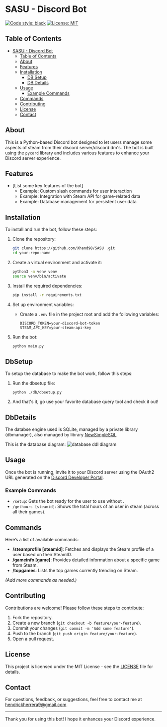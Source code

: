 # SASU - Discord Bot

[![Code style: black](https://img.shields.io/badge/code%20style-black-000000.svg)](https://github.com/psf/black)
<a href="https://github.com/psf/black/blob/main/LICENSE"><img alt="License: MIT" src="https://black.readthedocs.io/en/stable/_static/license.svg"></a>

## Table of Contents

- [SASU - Discord Bot](#sasu---discord-bot)
  - [Table of Contents](#table-of-contents)
  - [About](#about)
  - [Features](#features)
  - [Installation](#installation)
    - [DB Setup](#dbsetup)
    - [DB Details](#dbdetails)
  - [Usage](#usage)
    - [Example Commands](#example-commands)
  - [Commands](#commands)
  - [Contributing](#contributing)
  - [License](#license)
  - [Contact](#contact)

## About

This is a Python-based Discord bot designed to let users manage some aspects of steam from their discord server/discord dm's. The bot is built using the `pycord` library and includes various features to enhance your Discord server experience.

## Features

- [List some key features of the bot]
  - Example: Custom slash commands for user interaction
  - Example: Integration with Steam API for game-related data
  - Example: Database management for persistent user data

## Installation

To install and run the bot, follow these steps:

1. Clone the repository:

   ```bash
   git clone https://github.com/Xhand98/SASU .git
   cd your-repo-name
   ```
2. Create a virtual environment and activate it:

   ```bash
   python3 -m venv venv
   source venv/bin/activate
   ```
3. Install the required dependencies:

   ```bash
   pip install -r requirements.txt
   ```
4. Set up environment variables:

   - Create a `.env` file in the project root and add the following variables:
     ```plaintext
     DISCORD_TOKEN=your-discord-bot-token
     STEAM_API_KEY=your-steam-api-key
     ```
5. Run the bot:

   ```bash
   python main.py
   ```

## DbSetup

To setup the database to make the bot work, follow this steps:

1. Run the dbsetup file:
   ``` command line
   python ./db/dbsetup.py
   ```

2. And that's it, go use your favorite database query tool and check it out!

## DbDetails

The databse engine used is SQLite, managed by a private library (dbmanager), also managed by library [NewSimpleSQL](https://github.com/Greem3/NewSimpleSQL)

This is the database diagram:
![database ddl diagram](https://github.com/user-attachments/assets/67dba3b1-10e3-4c7b-a5bf-ca7b641af83b)


## Usage

Once the bot is running, invite it to your Discord server using the OAuth2 URL generated on the [Discord Developer Portal](https://discord.com/developers/applications).

### Example Commands

- `/setup`: Gets the bot ready for the user to use without .
- `/gethours [steamid]`: Shows the total hours of an user in steam (across all their games).

## Commands

Here’s a list of available commands:

- **/steamprofile [steamid]**: Fetches and displays the Steam profile of a user based on their SteamID.
- **/gameinfo [game]**: Provides detailed information about a specific game from Steam.
- **/topgames**: Lists the top games currently trending on Steam.

*(Add more commands as needed.)*

## Contributing

Contributions are welcome! Please follow these steps to contribute:

1. Fork the repository.
2. Create a new branch (`git checkout -b feature/your-feature`).
3. Commit your changes (`git commit -m 'Add some feature'`).
4. Push to the branch (`git push origin feature/your-feature`).
5. Open a pull request.

## License

This project is licensed under the MIT License - see the [LICENSE](LICENSE) file for details.

## Contact

For questions, feedback, or suggestions, feel free to contact me at [hendrickherrera9@gmail.com](mailto:hendrickherrera9@gmail.com).

---

Thank you for using this bot! I hope it enhances your Discord experience.
